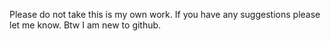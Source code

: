 Please do not take this is my own work. If you have any suggestions please let me know. Btw I am new to github.
